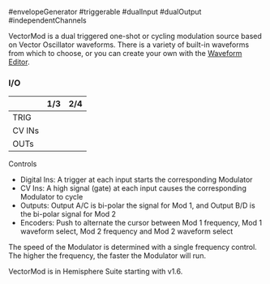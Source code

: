 #envelopeGenerator #triggerable  #dualInput #dualOutput #independentChannels 

VectorMod is a dual triggered one-shot or cycling modulation source based on Vector Oscillator waveforms. There is a variety of built-in waveforms from which to choose, or you can create your own with the [Waveform Editor](https://github.com/Chysn/O_C-HemisphereSuite/wiki/Waveform-Editor).

### I/O

|        | 1/3 | 2/4 |
| ------ | :-: | :-: |
| TRIG   |     |     |
| CV INs |     |     |
| OUTs   |     |     |


Controls
* Digital Ins: A trigger at each input starts the corresponding Modulator
* CV Ins: A high signal (gate) at each input causes the corresponding Modulator to cycle
* Outputs: Output A/C is bi-polar the signal for Mod 1, and Output B/D is the bi-polar signal for Mod 2
* Encoders: Push to alternate the cursor between Mod 1 frequency, Mod 1 waveform select, Mod 2 frequency and Mod 2 waveform select

The speed of the Modulator is determined with a single frequency control. The higher the frequency, the faster the Modulator will run.

VectorMod is in Hemisphere Suite starting with v1.6.